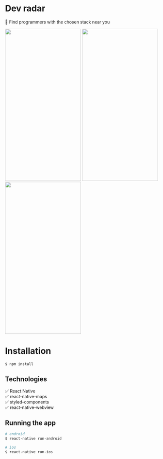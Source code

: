 #  Dev radar
:iphone:  Find programmers with the chosen stack near you

<p float="left">
  <img src="https://i.ibb.co/fx3F85N/Screenshot-20200601-152146-Dev-Radar-APP.jpg" width="250" height="500"/>
  <img src="https://i.ibb.co/6bnhVNf/Screenshot-20200601-152127-Dev-Radar-APP.jpg" width="250" height="500"/>
  <img src="https://i.ibb.co/61WzBdm/Screenshot-20200601-143834-Dev-Radar-APP.jpg" width="250" height="500" />
</p>

# Installation

```bash
$ npm install
```

## Technologies

:white_check_mark: React Native\
:white_check_mark: react-native-maps\
:white_check_mark: styled-components\
:white_check_mark: react-native-webview

## Running the app

```bash
# android
$ react-native run-android

# ios
$ react-native run-ios
```

